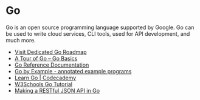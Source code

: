 <DedicatedRoadmap
  href='/golang'
  title='Go Roadmap'
  description='Click to check the detailed Go Roadmap.'
/>

# Go

Go is an open source programming language supported by Google. Go can be used to write cloud services, CLI tools, used for API development, and much more.

- [Visit Dedicated Go Roadmap](/golang)
- [A Tour of Go – Go Basics](https://go.dev/tour/welcome/1)
- [Go Reference Documentation](https://go.dev/doc/)
- [Go by Example - annotated example programs](https://gobyexample.com/)
- [Learn Go | Codecademy](https://www.codecademy.com/learn/learn-go)
- [W3Schools Go Tutorial ](https://www.w3schools.com/go/)
- [Making a RESTful JSON API in Go](https://thenewstack.io/make-a-restful-json-api-go/)
